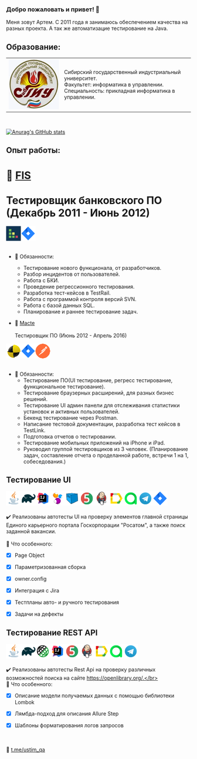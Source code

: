 ### Добро пожаловать и привет! 👋
Меня зовут Артем. С 2011 года я занимаюсь обеспечением качества на разных проекта. А так же автоматизацие тестирование на Java.</br>
<!--
**artem-ustimchik/artem-ustimchik** is a ✨ _special_ ✨ repository because its `README.md` (this file) appears on your GitHub profile.

Here are some ideas to get you started:

- 🔭 I’m currently working on ...
- 🌱 I’m currently learning ...
- 👯 I’m looking to collaborate on ...
- 🤔 I’m looking for help with ...
- 💬 Ask me about ...
- 📫 How to reach me: ...
- 😄 Pronouns: ...
- ⚡ Fun fact: ...
-->

## Образование:
<table width="100%" border='0'>
   <tr> 
    <td width="30%" valign="bottom"><img src="/images/sibgiu.webp"></td><td valign="middle">Сибирский государственный индустриальный университет.</br>Факультет: информатика в управлении.</br>Специальность: прикладная информатика в управлении.</td></tr>
   </tr>
  </table>
  </br>

[![Anurag's GitHub stats](https://github-readme-stats.vercel.app/api?username=artem-ustimchik)](https://github.com/artem-ustimchik/github-readme-stats)

## Опыт работы:
# :link: <a target="_blank" href="https://fisgroup.ru">FIS</a></br></br> Тестировщик банковского ПО (Декабрь 2011 - Июнь 2012)
  
![This is an image](/icons/TestRail.png)![This is an image](/icons/Jira.png)</br></br>
  - :triangular_flag_on_post: Обязанности:
    - Тестирование нового функционала, от разработчиков. 
    - Разбор инцидентов от пользователей.
    - Работа с БКИ.
    - Проведение регрессионного тестирования.
    - Разработка тест-кейсов в TestRail.
    - Работа с программой контроля версий SVN.
    - Работа с базой данных SQL.
    - Планирование и раннее тестирование задач.

- :link: <a target="_blank" href="https://mactelabs.com/">Macte</a></br></br> Тестировщик ПО (Июнь 2012 - Апрель 2016)
  
![This is an image](/icons/TestLink.png)![This is an image](/icons/Jira.png)![This is an image](/icons/Postman.png)</br></br>
  - :triangular_flag_on_post: Обязанности:
    - Тестирование ПО(UI тестирование, регресс тестирование, функциональное тестирование).
    - Тестирование браузерных расширений, для разных бизнес решений.
    - Тестирование UI админ панели для отслеживания статистики установок и активных пользователей.
    - Бекенд тестирование через Postman.
    - Написание тестовой документации, разработка тест кейсов в TestLink.
    - Подготовка отчетов о тестировании.
    - Тестирование мобильных приложений на iPhone и iPad.
    - Руководил группой тестировщиков из 3 человек. (Планирование задач, составление отчета о проделанной работе, встречи 1 на 1, собеседования.)

## Тестирование UI
![This is an image](/icons/Java.png)![This is an image](/icons/Gradle.png)![This is an image](/icons/Intelij_IDEA.png)![This is an image](/icons/Selenide.png)![This is an image](/icons/Selenoid.png)![This is an image](/icons/JUnit5.png)![This is an image](/icons/Jenkins.png)![This is an image](/icons/Allure_Report.png)![This is an image](/icons/AllureTestOps.png)![This is an image](/icons/Telegram.png)![This is an image](/icons/Jira.png)</br></br>
:heavy_check_mark: Реализованы автотесты UI на проверку элементов главной страницы Единого карьерного портала Госкорпорации "Росатом", а также поиск заданной вакансии.</br></br>
:triangular_flag_on_post: Что особенного:

- [x] Page Object
- [x] Параметризованная сборка
- [x] owner.config
- [x] Интеграция с Jira
- [x] Тестпланы авто- и ручного тестирования
- [x] Задачи на дефекты


## Тестирование REST API
![This is an image](/icons/Java.png)![This is an image](/icons/Gradle.png)![This is an image](/icons/Rest-Assured.png)![This is an image](/icons/Intelij_IDEA.png)![This is an image](/icons/JUnit5.png)![This is an image](/icons/Jenkins.png)![This is an image](/icons/Allure_Report.png)![This is an image](/icons/AllureTestOps.png)![This is an image](/icons/Telegram.png)</br></br>
:heavy_check_mark: Реализованы автотесты Rest Api на проверку различных возможностей поиска на сайте https://openlibrary.org/.</br></br>
:triangular_flag_on_post: Что особенного:

- [x] Описание модели получаемых данных с помощью библиотеки Lombok
- [x] Лямбда-подход для описания Allure Step
- [x] Шаблоны форматирования логов запросов


</br></br>
💬 <a target="_blank" href="https://t.me/ustim_qa">t.me/ustim_qa</a>
